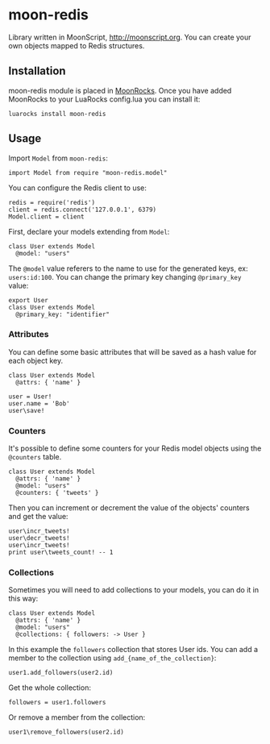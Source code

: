 # moon-redis

Library written in MoonScript, <http://moonscript.org>. You can create your own objects mapped to Redis structures.

## Installation

moon-redis module is placed in [MoonRocks](http://rocks.moonscript.org). Once you have added MoonRocks to your LuaRocks config.lua you can install it:

```shell
luarocks install moon-redis
```

## Usage
Import `Model` from `moon-redis`:

```moonscript
import Model from require "moon-redis.model"
```

You can configure the Redis client to use:
```moonscript
redis = require('redis')
client = redis.connect('127.0.0.1', 6379)
Model.client = client
```

First, declare your models extending from `Model`:
```moonscript
class User extends Model
  @model: "users"
```

The `@model` value referers to the name to use for the generated keys, ex: `users:id:100`. You can change the primary key changing `@primary_key` value:

```moonscript
export User
class User extends Model
  @primary_key: "identifier"
```

### Attributes
You can define some basic attributes that will be saved as a hash value for each object key.

```moonscript
class User extends Model
  @attrs: { 'name' }

user = User!
user.name = 'Bob'
user\save!
```

### Counters
It's possible to define some counters for your Redis model objects using the `@counters` table.

```moonscript
class User extends Model
  @attrs: { 'name' }
  @model: "users"
  @counters: { 'tweets' }
```

Then you can increment or decrement the value of the objects' counters and get the value:

```moonscript
user\incr_tweets!
user\decr_tweets!
user\incr_tweets!
print user\tweets_count! -- 1
```

### Collections
Sometimes you will need to add collections to your models, you can do it in this way:

```moonscript
class User extends Model
  @attrs: { 'name' }
  @model: "users"
  @collections: { followers: -> User }
```

In this example the `followers` collection that stores User ids. You can add a member to the collection using `add_{name_of_the_collection}`:

```moonscript
user1.add_followers(user2.id)
```

Get the whole collection:
```moonscript
followers = user1.followers
```

Or remove a member from the collection:
```moonscript
user1\remove_followers(user2.id)
```
